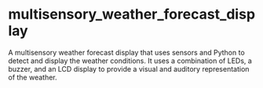 # multisensory_weather_forecast_display
A multisensory weather forecast display that uses sensors and Python to detect and display the weather conditions. It uses a combination of LEDs, a buzzer, and an LCD display to provide a visual and auditory representation of the weather.
